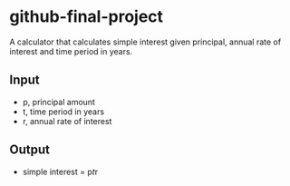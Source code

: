 # github-final-project
A calculator that calculates simple interest given principal, annual rate of interest and time period in years.  
## Input
- p, principal amount
- t, time period in years
- r, annual rate of interest  
## Output
- simple interest = p*t*r  
